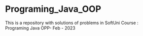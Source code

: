 # Programing_Java_OOP
 This is a repository with solutions of problems in SoftUni Course : Programing Java OPP- Feb - 2023
